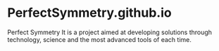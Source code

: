# PerfectSymmetry.github.io
Perfect Symmetry It is a project aimed at developing solutions through technology, science and the most advanced tools of each time.
